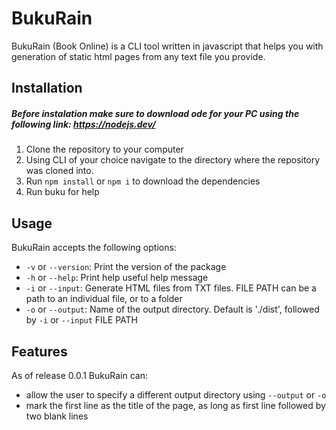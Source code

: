 # BukuRain

BukuRain (Book Online) is a CLI tool written in javascript that helps you with generation of static html pages from any text file you provide. 

## Installation
##### Before instalation make sure to download ode for your PC using the following link: https://nodejs.dev/
1. Clone the repository to your computer
2. Using CLI of your choice navigate to the directory where the repository was cloned into.
3. Run ``npm install`` or ``npm i`` to download the dependencies
4. Run buku for help

## Usage
BukuRain accepts the following options:

* `-v` or `--version`: Print the version of the package
* `-h` or `--help`: Print help useful help message
* `-i` or `--input`: Generate HTML files from TXT files. FILE PATH can be a path to an individual file, or to a folder
* `-o` or `--output`: Name of the output directory. Default is './dist', followed by `-i` or `--input` FILE PATH
  
## Features
As of release 0.0.1 BukuRain can:

  - allow the user to specify a different output directory using ``--output`` or ``-o``
  - mark the first line as the title of the page, as long as first line followed by two blank lines

